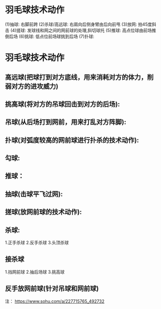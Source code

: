# 羽毛球技术动作
(1)抽球: 右脚前跨
(2)杀球/高远球: 右肩向后侧身臂由后向前甩
(3)放网: 拍45度斜击
(4)搓球: 发球线和网之间的网前球的处理,斜切球托
(5)推球: 高点位球由前场推倒后场
(6)挑球: 低点位前场球挑到后场
(7)扑球:

# 羽毛球技术动作

## 高远球(把球打到对方底线，用来消耗对方的体力，削弱对方的进攻威力)
## 挑高球(将对方的吊球回击到对方的后场):

## 吊球(从后场打到网前，用来打乱对方阵脚):
## 扑球(对弧度较高的网前球进行扑杀的技术动作):

## 勾球:

## 推球：
## 抽球(击球平飞过网):
## 搓球(放网前球的技术动作):


## 杀球:
1.正手杀球
2.反手杀球
3.头顶杀球

## 接杀球
1.挡网前球
2.抽后场球
3.挑高球

## 反手放网前球(针对吊球和网前球)

注：
https://www.sohu.com/a/227715765_492732
